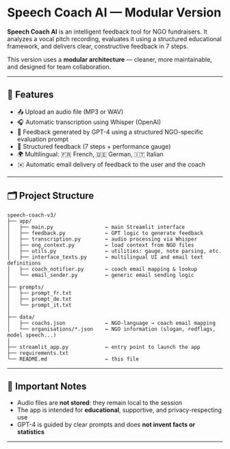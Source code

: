 # Speech Coach AI — Modular Version

**Speech Coach AI** is an intelligent feedback tool for NGO fundraisers. It analyzes a vocal pitch recording, evaluates it using a structured educational framework, and delivers clear, constructive feedback in 7 steps.

This version uses a **modular architecture** — cleaner, more maintainable, and designed for team collaboration.

---

## 🧠 Features
- 📤 Upload an audio file (MP3 or WAV)
- 🎧 Automatic transcription using Whisper (OpenAI)
- 🧠 Feedback generated by GPT-4 using a structured NGO-specific evaluation prompt
- 📝 Structured feedback (7 steps + performance gauge)
- 🌍 Multilingual: 🇫🇷 French, 🇩🇪 German, 🇮🇹 Italian
- ✉️ Automatic email delivery of feedback to the user and the coach

---

## 🗂️ Project Structure

```
speech-coach-v3/
├── app/
│   ├── main.py                 ← main Streamlit interface
│   ├── feedback.py             ← GPT logic to generate feedback
│   ├── transcription.py        ← audio processing via Whisper
│   ├── ong_context.py          ← load context from NGO files
│   ├── utils.py                ← utilities: gauge, note parsing, etc.
│   ├── interface_texts.py      ← multilingual UI and email text definitions
│   ├── coach_notifier.py       ← coach email mapping & lookup
│   └── email_sender.py         ← generic email sending logic
│
├── prompts/
│   ├── prompt_fr.txt
│   ├── prompt_de.txt
│   └── prompt_it.txt
│
├── data/
│   ├── coachs.json             ← NGO-language → coach email mapping
│   └── organisations/*.json    ← NGO information (slogan, redflags, model speech...)
│
├── streamlit_app.py            ← entry point to launch the app
├── requirements.txt
└── README.md                   ← this file
```

---

## 📌 Important Notes

- Audio files are **not stored**: they remain local to the session
- The app is intended for **educational**, supportive, and privacy-respecting use
- GPT-4 is guided by clear prompts and does **not invent facts or statistics**

---
